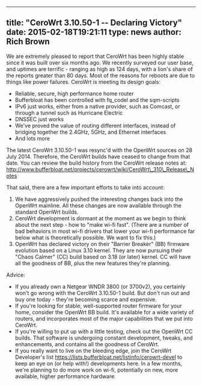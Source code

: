 
---
title: "CeroWrt 3.10.50-1 -- Declaring Victory"
date: 2015-02-18T19:21:11
type: news
author: Rich Brown
---
We are extremely pleased to report that CeroWrt has been highly stable
since it was built over six months ago. We recently surveyed our user
base, and uptimes are terrific - ranging as high as 124 days, with a
lion's share of the reports greater than 80 days. Most of the reasons
for reboots are due to things like power failures. CeroWrt is meeting
its design goals:

-   Reliable, secure, high performance home router
-   Bufferbloat has been controlled with fq\_codel and the sqm-scripts
-   IPv6 just works, either from a native provider, such as Comcast, or
    through a tunnel such as Hurricane Electric
-   DNSSEC just works
-   We've proved the value of routing different interfaces, instead of
    bridging together the 2.4GHz, 5GHz, and Ethernet interfaces
-   And lots more

The latest CeroWrt 3.10.50-1 was resync'd with the OpenWrt sources on 28
July 2014. Therefore, the CeroWrt builds have ceased to change from that
date. You can review the build history from the CeroWrt release notes
at:
http://www.bufferbloat.net/projects/cerowrt/wiki/CeroWrt\_310\_Release\_Notes

That said, there are a few important efforts to take into account:

1.  We have aggressively pushed the interesting changes back into the
    OpenWrt mainline. All these changes are now available through the
    standard OpenWrt builds.
2.  CeroWrt development is dormant at the moment as we begin to think
    about the next step - how to "make wi-fi fast". (There are a number
    of bad behaviors in most wi-fi drivers that lower your wi-fi
    performance far below what is theoretically possible. We want to
    fix this.)
3.  OpenWrt has declared victory on their "Barrier Breaker" (BB)
    firmware evolution based on a Linux 3.10 kernel. They are now
    pursuing their "Chaos Calmer" (CC) build based on 3.18 (or later)
    kernel. CC will have all the goodness of BB, plus the new features
    they're planning.

Advice:

-   If you already own a Netgear WNDR 3800 (or 3700v2), you certainly
    won't go wrong with the CeroWrt 3.10.50-1 build. But don't run out
    and buy one today - they're becoming scarce and expensive.
-   If you're looking for stable, well-supported router firmware for
    your home, consider the OpenWrt BB build. It's available for a wide
    variety of routers, and incorporates most of the major capabilities
    that we put into CeroWrt.
-   If you're willing to put up with a little testing, check out the
    OpenWrt CC builds. That software is undergoing constant development,
    tweaks, and enhancements, and contains all the goodness of CeroWrt.
-   If you really want to live on the bleeding edge, join the CeroWrt
    Developer's list
    https://lists.bufferbloat.net/listinfo/cerowrt-devel to keep an eye
    on (or help with!) developments here. In a few months, we're
    planning to do more work on wi-fi, potentially on new, more
    available, higher performance hardware.

